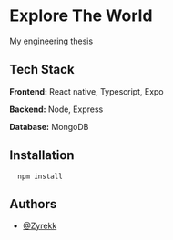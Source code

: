 # Explore The World

My engineering thesis

## Tech Stack

**Frontend:** React native, Typescript, Expo

**Backend:** Node, Express

**Database:** MongoDB

## Installation

```npm
  npm install
```

## Authors

- [@Zyrekk](https://github.com/Zyrekk)
